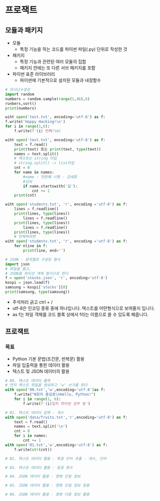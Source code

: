 # 프로잭트

## 모듈과 패키지

- 모듈 
  - 특정 기능을 하는 코드를 파이썬 파일(.py) 단위로 작성한 것
- 패키지
  - 특정 기능과 관련된 여러 모듈의 집합
  - 패키지 안에는 또 다른 서브 패키지를 포함
- 파이썬 표준 라이브러리
  - 파이썬에 기본적으로 설치된 모듈과 내장함수

```python
# 의사난수생성
import random
numbers = random.sample(range(1,46),6)
runbers,sort()
print(numbers)
```

```python
wiht open('test.txt', encoding='utf-8') as f:
f.write('Happy Hacking!\n')
for i in range(1,6):
    f.write(f'{i} 번째!\n)
```

```python
wiht open('test.txt', encoding='utf-8') as f:
    text = f.read()
    print(text) 또는 print(text, type(text))
    names = text.split()
    # 텍스트는 string 타입
    # string.split() -> list타입
    cnt = 0
    for name in names:
        #name : 첫번째 시행 - 김세환
        #김씨
        if name.startswith('김'):
            cnt += 1
    print(cnt)        
```

```python
wiht open('students.txt', 'r', encoding ='utf-8') as f:
    lines = f.readline()
    print(lines, type(lines))
        lines = f.readline()
    print(lines, type(lines))
        lines = f.readline()
    print(lines, type(lines))
    # 반복하려면
wiht open('students.txt', 'r', encoding ='utf-8') as f:
    for nline in f:
        print(line, end='')
```

```python
# JSON - 문자열로 구성된 형식
import json
# 파일을 열고,
# JSON을 파이선 객체 형식으로 한다
f = open('stocks.json', 'r', encoding='utf-8')
kospi = json.lead(f)
samsung = kospi['stocks'][0]
print(samsung, type(samsung))
```

- 주석처리 긁고 ctrl + /
- utf-8은 인코딩 종류 중에 하나입니다. 텍스트를 어떤형식으로 보여줄지 입니다.
- as f는 파일 객체를 코드 블록 상에서 f라는 이름으로 쓸 수 있도록 해줍니다.

## 프로잭트

### 목표

- Python 기본 문법(조건문, 반복문) 활용
- 파일 입출력을 통한 데이터 활용
- 텍스트 및 JSON 데이터의 활용

```python
# 00. 텍스트 데이터 출력
# 먼저 택스트 파일을 생성하고 'w' 쓰기를 한다
with open('00.txt','w',encoding='utf-8')as f:
    f.write("N회차 홍길동\nHello, Python!")
    for i in range(1, 6):
        f.write(f'{i}일차 파이썬 공부 중')
```

```python
# 01. 텍스트 데이터 입력 - 개수
with open('data/fruits.txt','r',encoding='utf-8') as f:
    text = f.read()
    names = text.split('\n')
    cnt = 0
    for i in names:
        cnt += 1
with open('01.txt','w',encoding='utf-8') as f:
    f.write(str(cnt))
```

```python
# 02. 텍스트 데이터 활용 - 특정 단어 추출 - 개수, 단어
```

```python
# 03. 텍스트 데이터 활용 - 등장 횟수
```

```python
# 04. JSON 데이터 활용 - 영화 단일 정보
```

```python
# 05. JSON 데이터 활용 - 영화 단일 정보 응용
```

```python
# 06. JSON 데이터 활용 - 영화 다중 정보 활용
```